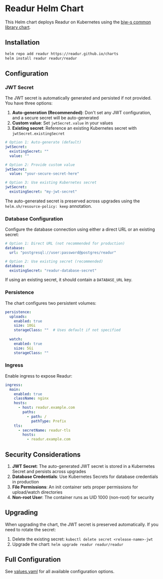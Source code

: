 # Readur Helm Chart

This Helm chart deploys Readur on Kubernetes using the [bjw-s common library chart](https://github.com/bjw-s/helm-charts/tree/main/charts/library/common).

## Installation

```bash
helm repo add readur https://readur.github.io/charts
helm install readur readur/readur
```

## Configuration

### JWT Secret

The JWT secret is automatically generated and persisted if not provided. You have three options:

1. **Auto-generation (Recommended)**: Don't set any JWT configuration, and a secure secret will be auto-generated
2. **Custom value**: Set `jwtSecret.value` in your values
3. **Existing secret**: Reference an existing Kubernetes secret with `jwtSecret.existingSecret`

```yaml
# Option 1: Auto-generate (default)
jwtSecret:
  existingSecret: ""
  value: ""

# Option 2: Provide custom value
jwtSecret:
  value: "your-secure-secret-here"

# Option 3: Use existing Kubernetes secret
jwtSecret:
  existingSecret: "my-jwt-secret"
```

The auto-generated secret is preserved across upgrades using the `helm.sh/resource-policy: keep` annotation.

### Database Configuration

Configure the database connection using either a direct URL or an existing secret:

```yaml
# Option 1: Direct URL (not recommended for production)
database:
  url: "postgresql://user:password@postgres/readur"

# Option 2: Use existing secret (recommended)
database:
  existingSecret: "readur-database-secret"
```

If using an existing secret, it should contain a `DATABASE_URL` key.

### Persistence

The chart configures two persistent volumes:

```yaml
persistence:
  uploads:
    enabled: true
    size: 10Gi
    storageClass: ""  # Uses default if not specified
  
  watch:
    enabled: true
    size: 5Gi
    storageClass: ""
```

### Ingress

Enable ingress to expose Readur:

```yaml
ingress:
  main:
    enabled: true
    className: nginx
    hosts:
      - host: readur.example.com
        paths:
          - path: /
            pathType: Prefix
    tls:
      - secretName: readur-tls
        hosts:
          - readur.example.com
```

## Security Considerations

1. **JWT Secret**: The auto-generated JWT secret is stored in a Kubernetes Secret and persists across upgrades
2. **Database Credentials**: Use Kubernetes Secrets for database credentials in production
3. **File Permissions**: An init container sets proper permissions for upload/watch directories
4. **Non-root User**: The container runs as UID 1000 (non-root) for security

## Upgrading

When upgrading the chart, the JWT secret is preserved automatically. If you need to rotate the secret:

1. Delete the existing secret: `kubectl delete secret <release-name>-jwt`
2. Upgrade the chart: `helm upgrade readur readur/readur`

## Full Configuration

See [values.yaml](values.yaml) for all available configuration options.